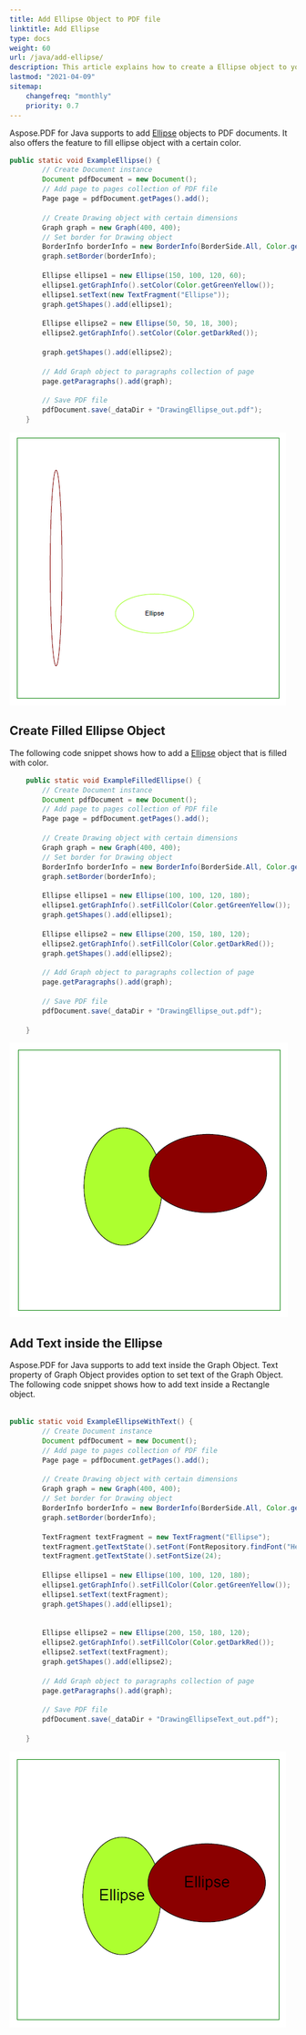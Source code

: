 ```yaml
---
title: Add Ellipse Object to PDF file
linktitle: Add Ellipse
type: docs
weight: 60
url: /java/add-ellipse/
description: This article explains how to create a Ellipse object to your PDF using Aspose.PDF for Java.
lastmod: "2021-04-09"
sitemap:
    changefreq: "monthly"
    priority: 0.7
---
```


Aspose.PDF for Java supports to add [Ellipse](https://apireference.aspose.com/pdf/java/com.aspose.pdf.drawing/Ellipse) objects to PDF documents. It also offers the feature to fill ellipse  object with a certain color.

```java
public static void ExampleEllipse() {
        // Create Document instance
        Document pdfDocument = new Document();
        // Add page to pages collection of PDF file
        Page page = pdfDocument.getPages().add();

        // Create Drawing object with certain dimensions
        Graph graph = new Graph(400, 400);
        // Set border for Drawing object
        BorderInfo borderInfo = new BorderInfo(BorderSide.All, Color.getGreen());
        graph.setBorder(borderInfo);

        Ellipse ellipse1 = new Ellipse(150, 100, 120, 60);
        ellipse1.getGraphInfo().setColor(Color.getGreenYellow());
        ellipse1.setText(new TextFragment("Ellipse"));
        graph.getShapes().add(ellipse1);

        Ellipse ellipse2 = new Ellipse(50, 50, 18, 300);
        ellipse2.getGraphInfo().setColor(Color.getDarkRed());

        graph.getShapes().add(ellipse2);

        // Add Graph object to paragraphs collection of page
        page.getParagraphs().add(graph);

        // Save PDF file
        pdfDocument.save(_dataDir + "DrawingEllipse_out.pdf");
    }
```

![Add Ellipse](ellipse.png)

## Create Filled Ellipse Object

The following code snippet shows how to add a [Ellipse](https://apireference.aspose.com/pdf/java/com.aspose.pdf.drawing/Ellipse) object that is filled with color.

```java
    public static void ExampleFilledEllipse() {
        // Create Document instance
        Document pdfDocument = new Document();
        // Add page to pages collection of PDF file
        Page page = pdfDocument.getPages().add();

        // Create Drawing object with certain dimensions
        Graph graph = new Graph(400, 400);
        // Set border for Drawing object
        BorderInfo borderInfo = new BorderInfo(BorderSide.All, Color.getGreen());
        graph.setBorder(borderInfo);

        Ellipse ellipse1 = new Ellipse(100, 100, 120, 180);
        ellipse1.getGraphInfo().setFillColor(Color.getGreenYellow());
        graph.getShapes().add(ellipse1);

        Ellipse ellipse2 = new Ellipse(200, 150, 180, 120);
        ellipse2.getGraphInfo().setFillColor(Color.getDarkRed());
        graph.getShapes().add(ellipse2);

        // Add Graph object to paragraphs collection of page
        page.getParagraphs().add(graph);

        // Save PDF file
        pdfDocument.save(_dataDir + "DrawingEllipse_out.pdf");

    }
```

![Filled Ellipse](fill_ellipse.png)

## Add Text inside the Ellipse

Aspose.PDF for Java supports to add text inside the Graph Object. Text property of Graph Object provides option to set text of the Graph Object. The following code snippet shows how to add text inside a Rectangle object.

```java

public static void ExampleEllipseWithText() {
        // Create Document instance
        Document pdfDocument = new Document();
        // Add page to pages collection of PDF file
        Page page = pdfDocument.getPages().add();

        // Create Drawing object with certain dimensions
        Graph graph = new Graph(400, 400);
        // Set border for Drawing object
        BorderInfo borderInfo = new BorderInfo(BorderSide.All, Color.getGreen());
        graph.setBorder(borderInfo);

        TextFragment textFragment = new TextFragment("Ellipse");
        textFragment.getTextState().setFont(FontRepository.findFont("Helvetica"));
        textFragment.getTextState().setFontSize(24);

        Ellipse ellipse1 = new Ellipse(100, 100, 120, 180);
        ellipse1.getGraphInfo().setFillColor(Color.getGreenYellow());
        ellipse1.setText(textFragment);
        graph.getShapes().add(ellipse1);
        

        Ellipse ellipse2 = new Ellipse(200, 150, 180, 120);
        ellipse2.getGraphInfo().setFillColor(Color.getDarkRed());        
        ellipse2.setText(textFragment);
        graph.getShapes().add(ellipse2);

        // Add Graph object to paragraphs collection of page
        page.getParagraphs().add(graph);

        // Save PDF file
        pdfDocument.save(_dataDir + "DrawingEllipseText_out.pdf");

    }
 ```

![Text inside Ellipse](text_ellipse.png)
